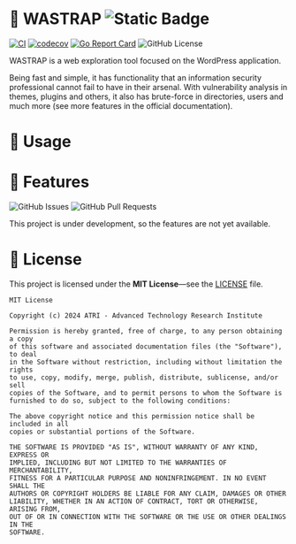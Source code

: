 # 🐋 WASTRAP ![Static Badge](https://img.shields.io/badge/status-under%20development-blue?style=flat)

[![CI](https://github.com/institute-atri/wastrap/actions/workflows/ci.yml/badge.svg)](https://github.com/institute-atri/wastrap/actions/workflows/ci.yml)
[![codecov](https://codecov.io/gh/institute-atri/wastrap/graph/badge.svg?token=1S6ESwX8mV)](https://codecov.io/gh/institute-atri/wastrap)
[![Go Report Card](https://goreportcard.com/badge/github.com/institute-atri/wastrap)](https://goreportcard.com/report/github.com/institute-atri/wastrap)
![GitHub License](https://img.shields.io/github/license/institute-atri/wastrap)

WASTRAP is a web exploration tool focused on the WordPress application.

Being fast and simple, it has functionality that an information security professional cannot fail to have in their
arsenal. With vulnerability analysis in themes, plugins and others, it also has brute-force in directories, users and
much more (see more features in the official documentation).

# 🐋 Usage

# 🐋 Features

![GitHub Issues](https://img.shields.io/github/issues/institute-atri/wastrap)
![GitHub Pull Requests](https://img.shields.io/github/issues-pr/institute-atri/wastrap)

This project is under development, so the features are not yet available.

# 🐋 License

This project is licensed under the **MIT License**—see the [LICENSE](LICENSE) file.

```text
MIT License

Copyright (c) 2024 ATRI - Advanced Technology Research Institute

Permission is hereby granted, free of charge, to any person obtaining a copy
of this software and associated documentation files (the "Software"), to deal
in the Software without restriction, including without limitation the rights
to use, copy, modify, merge, publish, distribute, sublicense, and/or sell
copies of the Software, and to permit persons to whom the Software is
furnished to do so, subject to the following conditions:

The above copyright notice and this permission notice shall be included in all
copies or substantial portions of the Software.

THE SOFTWARE IS PROVIDED "AS IS", WITHOUT WARRANTY OF ANY KIND, EXPRESS OR
IMPLIED, INCLUDING BUT NOT LIMITED TO THE WARRANTIES OF MERCHANTABILITY,
FITNESS FOR A PARTICULAR PURPOSE AND NONINFRINGEMENT. IN NO EVENT SHALL THE
AUTHORS OR COPYRIGHT HOLDERS BE LIABLE FOR ANY CLAIM, DAMAGES OR OTHER
LIABILITY, WHETHER IN AN ACTION OF CONTRACT, TORT OR OTHERWISE, ARISING FROM,
OUT OF OR IN CONNECTION WITH THE SOFTWARE OR THE USE OR OTHER DEALINGS IN THE
SOFTWARE.
```